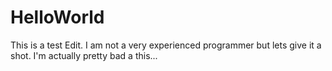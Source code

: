 # HelloWorld

This is a test Edit. I am not a very experienced programmer but lets give it a shot.
I'm actually pretty bad a this...
